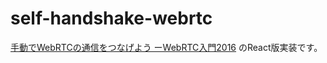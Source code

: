 # self-handshake-webrtc

[手動でWebRTCの通信をつなげよう ーWebRTC入門2016](https://github.com/mganeko/webrtcexpjp/blob/master/basic2016/hand_signaling.html) のReact版実装です。
